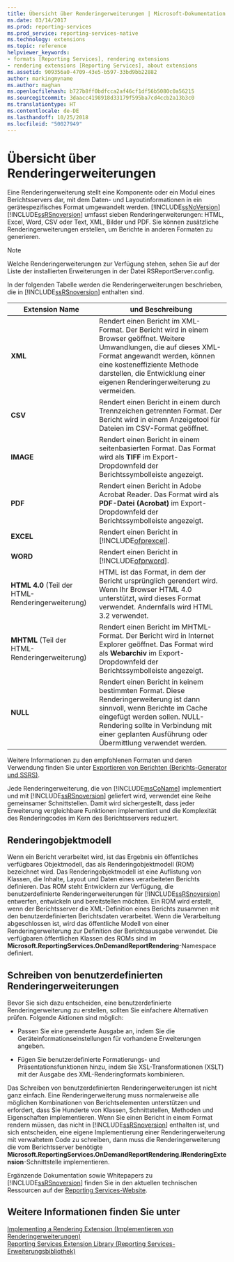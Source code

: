 ```yaml
---
title: Übersicht über Renderingerweiterungen | Microsoft-Dokumentation
ms.date: 03/14/2017
ms.prod: reporting-services
ms.prod_service: reporting-services-native
ms.technology: extensions
ms.topic: reference
helpviewer_keywords:
- formats [Reporting Services], rendering extensions
- rendering extensions [Reporting Services], about extensions
ms.assetid: 909356a0-4709-43e5-b597-33bd9bb22882
author: markingmyname
ms.author: maghan
ms.openlocfilehash: b727b8ff0bdfcca2af46cf1df56b5080c0a56215
ms.sourcegitcommit: 3daacc4198918d33179f595ba7cd4ccb2a13b3c0
ms.translationtype: HT
ms.contentlocale: de-DE
ms.lasthandoff: 10/25/2018
ms.locfileid: "50027949"
---
```

# <a name="rendering-extensions-overview"></a>Übersicht über Renderingerweiterungen
  Eine Renderingerweiterung stellt eine Komponente oder ein Modul eines Berichtsservers dar, mit dem Daten- und Layoutinformationen in ein gerätespezifisches Format umgewandelt werden. [!INCLUDE[ssNoVersion](../../../includes/ssnoversion-md.md)] [!INCLUDE[ssRSnoversion](../../../includes/ssrsnoversion-md.md)] umfasst sieben Renderingerweiterungen: HTML, Excel, Word, CSV oder Text, XML, Bilder und PDF. Sie können zusätzliche Renderingerweiterungen erstellen, um Berichte in anderen Formaten zu generieren.  
  
> [!NOTE]  
>  Welche Renderingerweiterungen zur Verfügung stehen, sehen Sie auf der Liste der installierten Erweiterungen in der Datei RSReportServer.config.  
  
 In der folgenden Tabelle werden die Renderingerweiterungen beschrieben, die in [!INCLUDE[ssRSnoversion](../../../includes/ssrsnoversion-md.md)] enthalten sind.  
  
|Extension Name|und Beschreibung|  
|--------------------|-----------------|  
|**XML**|Rendert einen Bericht im XML-Format. Der Bericht wird in einem Browser geöffnet. Weitere Umwandlungen, die auf dieses XML-Format angewandt werden, können eine kosteneffiziente Methode darstellen, die Entwicklung einer eigenen Renderingerweiterung zu vermeiden.|  
|**CSV**|Rendert einen Bericht in einem durch Trennzeichen getrennten Format. Der Bericht wird in einem Anzeigetool für Dateien im CSV-Format geöffnet.|  
|**IMAGE**|Rendert einen Bericht in einem seitenbasierten Format. Das Format wird als **TIFF** im Export-Dropdownfeld der Berichtssymbolleiste angezeigt.|  
|**PDF**|Rendert einen Bericht in Adobe Acrobat Reader. Das Format wird als **PDF-Datei (Acrobat)** im Export-Dropdownfeld der Berichtssymbolleiste angezeigt.|  
|**EXCEL**|Rendert einen Bericht in [!INCLUDE[ofprexcel](../../../includes/ofprexcel-md.md)].|  
|**WORD**|Rendert einen Bericht in [!INCLUDE[ofprword](../../../includes/ofprword-md.md)].|  
|**HTML 4.0** (Teil der HTML-Renderingerweiterung)|HTML ist das Format, in dem der Bericht ursprünglich gerendert wird. Wenn Ihr Browser HTML 4.0 unterstützt, wird dieses Format verwendet. Andernfalls wird HTML 3.2 verwendet.|  
|**MHTML** (Teil der HTML-Renderingerweiterung)|Rendert einen Bericht im MHTML-Format. Der Bericht wird in Internet Explorer geöffnet. Das Format wird als **Webarchiv** im Export-Dropdownfeld der Berichtssymbolleiste angezeigt.|  
|**NULL**|Rendert einen Bericht in keinem bestimmten Format. Diese Renderingerweiterung ist dann sinnvoll, wenn Berichte im Cache eingefügt werden sollen. NULL-Rendering sollte in Verbindung mit einer geplanten Ausführung oder Übermittlung verwendet werden.|  
  
 Weitere Informationen zu den empfohlenen Formaten und deren Verwendung finden Sie unter [Exportieren von Berichten (Berichts-Generator und SSRS)](../../../reporting-services/report-builder/export-reports-report-builder-and-ssrs.md).  
  
 Jede Renderingerweiterung, die von [!INCLUDE[msCoName](../../../includes/msconame-md.md)] implementiert und mit [!INCLUDE[ssRSnoversion](../../../includes/ssrsnoversion-md.md)] geliefert wird, verwendet eine Reihe gemeinsamer Schnittstellen. Damit wird sichergestellt, dass jeder Erweiterung vergleichbare Funktionen implementiert und die Komplexität des Renderingcodes im Kern des Berichtsservers reduziert.  
  
## <a name="rendering-object-model"></a>Renderingobjektmodell  
 Wenn ein Bericht verarbeitet wird, ist das Ergebnis ein öffentliches verfügbares Objektmodell, das als Renderingobjektmodell (ROM) bezeichnet wird. Das Renderingobjektmodell ist eine Auflistung von Klassen, die Inhalte, Layout und Daten eines verarbeiteten Berichts definieren. Das ROM steht Entwicklern zur Verfügung, die benutzerdefinierte Renderingerweiterungen für [!INCLUDE[ssRSnoversion](../../../includes/ssrsnoversion-md.md)] entwerfen, entwickeln und bereitstellen möchten. Ein ROM wird erstellt, wenn der Berichtsserver die XML-Definition eines Berichts zusammen mit den benutzerdefinierten Berichtsdaten verarbeitet. Wenn die Verarbeitung abgeschlossen ist, wird das öffentliche Modell von einer Renderingerweiterung zur Definition der Berichtsausgabe verwendet. Die verfügbaren öffentlichen Klassen des ROMs sind im **Microsoft.ReportingServices.OnDemandReportRendering**-Namespace definiert.  
  
## <a name="writing-custom-rendering-extensions"></a>Schreiben von benutzerdefinierten Renderingerweiterungen  
 Bevor Sie sich dazu entscheiden, eine benutzerdefinierte Renderingerweiterung zu erstellen, sollten Sie einfachere Alternativen prüfen. Folgende Aktionen sind möglich:  
  
-   Passen Sie eine gerenderte Ausgabe an, indem Sie die Geräteinformationseinstellungen für vorhandene Erweiterungen angeben.  
  
-   Fügen Sie benutzerdefinierte Formatierungs- und Präsentationsfunktionen hinzu, indem Sie XSL-Transformationen (XSLT) mit der Ausgabe des XML-Renderingformats kombinieren.  
  
 Das Schreiben von benutzerdefinierten Renderingerweiterungen ist nicht ganz einfach. Eine Renderingerweiterung muss normalerweise alle möglichen Kombinationen von Berichtselementen unterstützen und erfordert, dass Sie Hunderte von Klassen, Schnittstellen, Methoden und Eigenschaften implementieren. Wenn Sie einen Bericht in einem Format rendern müssen, das nicht in [!INCLUDE[ssRSnoversion](../../../includes/ssrsnoversion-md.md)] enthalten ist, und sich entscheiden, eine eigene Implementierung einer Renderingerweiterung mit verwaltetem Code zu schreiben, dann muss die Renderingerweiterung die vom Berichtsserver benötigte **Microsoft.ReportingServices.OnDemandReportRendering.IRenderingExtension**-Schnittstelle implementieren.  
  
 Ergänzende Dokumentation sowie Whitepapers zu [!INCLUDE[ssRSnoversion](../../../includes/ssrsnoversion-md.md)] finden Sie in den aktuellen technischen Ressourcen auf der [Reporting Services-Website](https://go.microsoft.com/fwlink/?LinkId=19951).  
  
## <a name="see-also"></a>Weitere Informationen finden Sie unter  
 [Implementing a Rendering Extension (Implementieren von Renderingerweiterungen)](../../../reporting-services/extensions/rendering-extension/implementing-a-rendering-extension.md)   
 [Reporting Services Extension Library (Reporting Services-Erweiterungsbibliothek)](../../../reporting-services/extensions/reporting-services-extension-library.md)  
  
  
